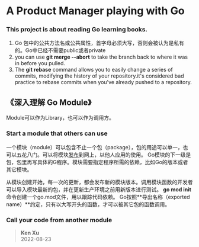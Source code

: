 # A Product Manager playing with Go
### This project is about reading Go learning books.


1. Go 包中的公共方法名或公共属性，首字母必须大写，否则会被认为是私有的。Go中已经不需要public或者private
2. you can use **git merge --abort** to take the branch back to where it was in before you pulled.
3. The **git rebase** command allows you to easily change a series of commits, modifying the history of your repository.it's considered bad practice to rebase commits when you've already pushed to a repository.


## 《深入理解 Go Module》
Module可以作为Library，也可以作为调用方。
### Start a module that others can use
一个模块（module）可以包含不止一个包（package），包的用途可以单一，也可以五花八门。可以将模块[发布]()到网上，以他人应用的使用。
Go模块的下一级是包，包里再写具体的G程序。模块需要指定程序所需的依赖，比如Go的版本或者其它模块。

从模块创建开始，每一次的更新，都会发布新的模块版本。调用模块函数的开发者可以导入模块最新的包，并在更新生产环境之前用新版本进行测试。
**go mod init**命令创建一个go.mod文件，用以跟踪代码依赖。
Go按照**导出名称（exported name）**约定，只有以大写开头的函数，才可以被其它包的函数调用。
### Call your code from another module


> **Ken Xu**  
> 2022-08-23
